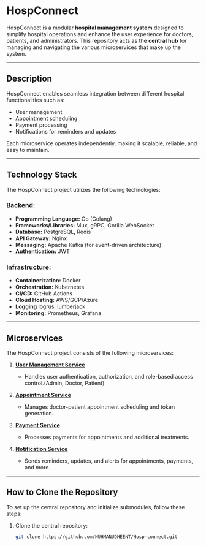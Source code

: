# HospConnect

HospConnect is a modular **hospital management system** designed to simplify hospital operations and enhance the user experience for doctors, patients, and administrators. This repository acts as the **central hub** for managing and navigating the various microservices that make up the system.

---

## **Description**

HospConnect enables seamless integration between different hospital functionalities such as:
- User management
- Appointment scheduling
- Payment processing
- Notifications for reminders and updates

Each microservice operates independently, making it scalable, reliable, and easy to maintain.

---

## **Technology Stack**

The HospConnect project utilizes the following technologies:

### Backend:
- **Programming Language:** Go (Golang)
- **Frameworks/Libraries:** Mux, gRPC, Gorilla WebSocket
- **Database:** PostgreSQL, Redis
- **API Gateway:** Nginx
- **Messaging:** Apache Kafka (for event-driven architecture)
- **Authentication:** JWT

### Infrastructure:
- **Containerization:** Docker
- **Orchestration:** Kubernetes
- **CI/CD:** GitHub Actions
- **Cloud Hosting:** AWS/GCP/Azure
- **Logging** logrus, lumberjack
- **Monitoring:** Prometheus, Grafana

---

## **Microservices**

The HospConnect project consists of the following microservices:

1. **[User Management Service](https://github.com/NUHMANUDHEENT/hosp-connect-api-gateway.git)**
   - Handles user authentication, authorization, and role-based access control.(Admin, Doctor, Patient)

2. **[Appointment Service](https://github.com/NUHMANUDHEENT/hosp-connect-appointment-service.git)**
   - Manages doctor-patient appointment scheduling and token generation.

3. **[Payment Service](https://github.com/NUHMANUDHEENT/hosp-connect-payment-service.git)**
   - Processes payments for appointments and additional treatments.

4. **[Notification Service](https://github.com/NUHMANUDHEENT/hosp-connect-notification-service.git)**
   - Sends reminders, updates, and alerts for appointments, payments, and more.

---

## **How to Clone the Repository**

To set up the central repository and initialize submodules, follow these steps:

1. Clone the central repository:
   ```bash
   git clone https://github.com/NUHMANUDHEENT/Hosp-connect.git
